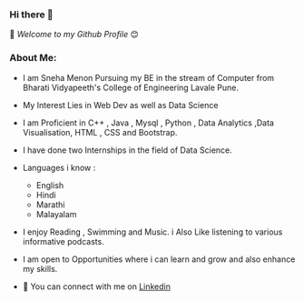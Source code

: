 ### Hi there 👋
:information_desk_person: *Welcome to my Github Profile*
 :blush: 
 ### About Me:
* I am Sneha Menon Pursuing my BE in the stream of Computer from Bharati Vidyapeeth's College of Engineering Lavale Pune. 

* My Interest Lies in Web Dev as well as Data Science 

* I am Proficient in C++ , Java , Mysql , Python , Data Analytics ,Data Visualisation, HTML , CSS and Bootstrap.

* I have done two Internships in the field of Data Science. 

* Languages i know :
    * English 
    * Hindi
    * Marathi
    * Malayalam 
 
 * I enjoy Reading , Swimming and Music. i Also Like listening to various informative podcasts.

* I am open to Opportunities where i can learn and grow and also enhance my skills.

*  :blue_heart: You can connect with me on [Linkedin](https://www.linkedin.com/in/snehaamenon) 

  


<!--
**snehaamenon/snehaamenon** is a ✨ _special_ ✨ repository because its `README.md` (this file) appears on your GitHub profile.

Here are some ideas to get you started:

- 🔭 I’m currently working on ...
- 🌱 I’m currently learning ...
- 👯 I’m looking to collaborate on ...
- 🤔 I’m looking for help with ...
- 💬 Ask me about ...
- 📫 How to reach me: ...
- 😄 Pronouns: ...
- ⚡ Fun fact: ...
-->

